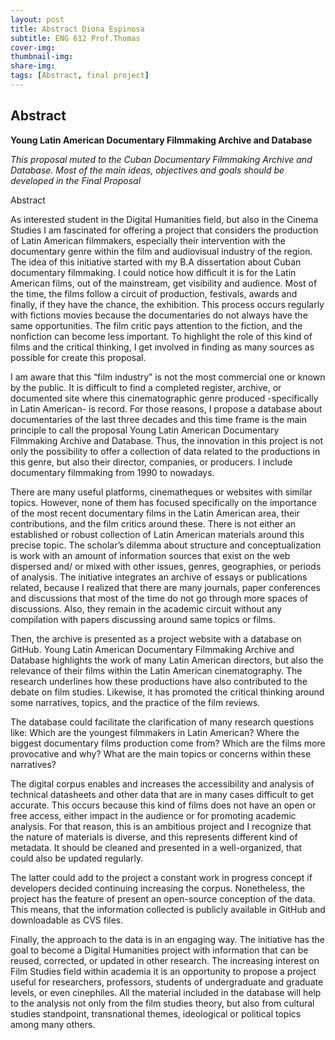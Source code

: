 ```yaml
---
layout: post
title: Abstract Diona Espinosa
subtitle: ENG 612 Prof.Thomas
cover-img:
thumbnail-img: 
share-img: 
tags: [Abstract, final project]
---
```


## Abstract

**Young Latin American Documentary Filmmaking Archive and Database**

*This proposal muted to the Cuban Documentary Filmmaking Archive and Database. Most of the main ideas, objectives and goals should be developed in the Final Proposal*

Abstract 

As interested student in the Digital Humanities field, but also in the Cinema Studies I am fascinated for offering a project that considers the production of Latin American filmmakers, especially their intervention with the documentary genre within the film and audiovisual industry of the region. The idea of this initiative started with my B.A dissertation about Cuban documentary filmmaking. I could notice how difficult it is for the Latin American films, out of the mainstream, get visibility and audience. Most of the time, the films follow a circuit of production, festivals, awards and finally, if they have the chance, the exhibition. This process occurs regularly with fictions movies because the documentaries do not always have the same opportunities.  The film critic pays attention to the fiction, and the nonfiction can become less important. To highlight the role of this kind of films and the critical thinking, I get involved in finding as many sources as possible for create this proposal. 

I am aware that this “film industry” is not the most commercial one or known by the public. It is difficult to find a completed register, archive, or documented site where this cinematographic genre produced -specifically in Latin American- is record. For those reasons, I propose a database about documentaries of the last three decades and this time frame is the main principle to call the proposal Young Latin American Documentary Filmmaking Archive and Database.  Thus, the innovation in this project is not only the possibility to offer a collection of data related to the productions in this genre, but also their director, companies, or producers. I include documentary filmmaking from 1990 to nowadays. 

There are many useful platforms, cinematheques or websites with similar topics. However, none of them has focused specifically on the importance of the most recent documentary films in the Latin American area, their contributions, and the film critics around these. There is not either an established or robust collection of Latin American materials around this precise topic. The scholar’s dilemma about structure and conceptualization is work with an amount of information sources that exist on the web dispersed and/ or mixed with other issues, genres, geographies, or periods of analysis. The initiative integrates an archive of essays or publications related, because I realized that there are many journals, paper conferences and discussions that most of the time do not go through more spaces of discussions. Also, they remain in the academic circuit without any compilation with papers discussing around same topics or films.  

Then, the archive is presented as a project website with a database on GitHub. Young Latin American Documentary Filmmaking Archive and Database highlights the work of many Latin American directors, but also the relevance of their films within the Latin American cinematography. The research underlines how these productions have also contributed to the debate on film studies. Likewise, it has promoted the critical thinking around some narratives, topics, and the practice of the film reviews.

The database could facilitate the clarification of many research questions like: Which are the youngest filmmakers in Latin American? Where the biggest documentary films production come from? Which are the films more provocative and why? What are the main topics or concerns within these narratives? 

The digital corpus enables and increases the accessibility and analysis of technical datasheets and other data that are in many cases difficult to get accurate. This occurs because this kind of films does not have an open or free access, either impact in the audience or for promoting academic analysis. For that reason, this is an ambitious project and I recognize that the nature of materials is diverse, and this represents different kind of metadata. It should be cleaned and presented in a well-organized, that could also be updated regularly.  

The latter could add to the project a constant work in progress concept if developers decided continuing increasing the corpus. Nonetheless, the project has the feature of present an open-source conception of the data. This means, that the information collected is publicly available in GitHub and downloadable as CVS files. 

Finally, the approach to the data is in an engaging way. The initiative has the goal to become a Digital Humanities project with information that can be reused, corrected, or updated in other research. The increasing interest on Film Studies field within academia it is an opportunity to propose a project useful for researchers, professors, students of undergraduate and graduate levels, or even cinephiles. All the material included in the database will help to the analysis not only from the film studies theory, but also from cultural studies standpoint, transnational themes, ideological or political topics among many others. 
